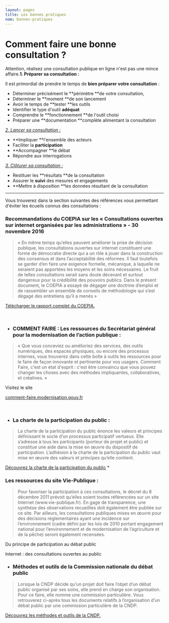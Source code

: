 ```yaml
---
layout: pages
title: Les bonnes pratiques
nom: bonnes-pratiques
---
```

# Comment faire une bonne consultation ?

Attention, réalisez une consultation publique en ligne n'est pas une mince affaire.**1. Préparer sa consultation :**

Il est primordial de prendre le temps de **bien préparer votre consultation** :
* Déterminer précisément le **périmètre **de votre consultation,
* Déterminer le **moment **de son lancement
* Avoir le temps de **tester **les outils
* Identifier le type d'outil **adéquat**
* Comprendre le **fonctionnement **de l'outil choisi
* Préparer une **documentation **complète alimentant la consultation

<u><i>2. Lancer sa consultation :</i></u>
* **Impliquer **l'ensemble des acteurs
* Faciliter la **participation**
* **Accompagner **le débat
* Répondre aux interrogations

<u><i>3. Clôturer sa consultation :</i></u>
* Restituer les **résultats **de la consultation
* Assurer le **suivi** des mesures et engagements
* **Mettre à disposition **les données résultant de la consultation
<p></p>
<hr>
Vous trouverez dans la section suivantes des références vous permettant d'éviter les écueils connus des consultations :


### Recommandations du COEPIA sur les « Consultations ouvertes sur internet organisées par les administrations » - 30 novembre 2016
<blockquote><p>«&nbsp;En même temps qu’elles peuvent améliorer la prise de décision publique, les consultations ouvertes sur internet constituent une forme de démocratie directe qui a un rôle à jouer dans la construction des consensus et dans l’acceptabilité des réformes. Il faut toutefois se garder d’en faire une exigence formelle, mécanique, à laquelle ne seraient pas apportées les moyens et les soins nécessaires. Le fruit de telles consultations serait sans doute décevant et surtout dangereux pour la crédibilité des pouvoirs publics. Dans le présent document, le COEPIA a essayé de dégager une doctrine d’emploi et de rassembler un ensemble de conseils de méthodologie qui s’est dégagé des entretiens qu’il a menés&nbsp;»</p></blockquote>

<a href="http://www.gouvernement.fr/sites/default/files/contenu/piece-jointe/2016/12/coepia_consultations_ouvertes_sur_internet_2016.pdf">Télécharger le rapport complet du COEPIA.</a>

<a href="http://www.gouvernement.fr/sites/default/files/contenu/piece-jointe/2016/12/coepia_consultations_ouvertes_sur_internet_2016.pdf"><br></a>
* <h3>COMMENT FAIRE : Les ressources du Secrétariat général pour la modernisation de l’action publique : </h3>
<blockquote><p>«&nbsp;Que vous conceviez ou amélioriez des services, des outils numériques, des espaces physiques, ou encore des processus internes, vous trouverez dans cette boîte à outils les ressources pour le faire de façon innovante et pertinente pour vos usagers. Comment Faire, c'est un état d'esprit : c'est être convaincu que vous pouvez changer les choses avec des méthodes impliquantes, collaboratives, et créatives.&nbsp;»</p></blockquote>

Visitez le site

<a href="http://comment-faire.modernisation.gouv.fr/">comment-faire.modernisation.gouv.fr</a>

<a href="http://comment-faire.modernisation.gouv.fr/"><br></a>
* <h3>La charte de la participation du public :</h3>
<blockquote><p>La charte de la participation du public énonce les valeurs et principes définissant le socle d’un processus participatif vertueux. Elle s’adresse à tous les participants (porteur de projet et public) et constitue une aide dans la mise en œuvre du dispositif de participation. L’adhésion à la charte de la participation du public vaut mise en œuvre des valeurs et principes qu’elle contient.</p></blockquote>
<a href="http://www.developpement-durable.gouv.fr/charte-participation-du-public">Découvrez la charte de la participation du public</a>
* <h3>Les ressources du site Vie-Publique :</h3>
<blockquote><p>Pour favoriser la participation à ces consultations, le décret du 8 décembre 2011 prévoit qu’elles soient toutes référencées sur un site Internet (www.vie-publique.fr). En gage de transparence, une synthèse des observations recueillies doit également être publiée sur ce site. Par ailleurs, les consultations publiques mises en œuvre pour des décisions réglementaires ayant une incidence sur l’environnement (cadre défini par les lois de 2010 portant engagement national pour l’environnement et de modernisation de l’agriculture et de la pêche) seront également recensées.</p></blockquote>

Du principe de participation au débat public

Internet : des consultations ouvertes au public
* <h3>Méthodes et outils de la Commission nationale du débat public</h3>
<blockquote>Lorsque la CNDP décide qu’un projet doit faire l’objet d’un débat public organisé par ses soins, elle prend en charge son organisation. Pour ce faire, elle nomme une commission particulière. Vous retrouverez ci-après tous les documents relatifs à l’organisation d’un débat public par une commission particulière de la CNDP.</blockquote>

<a href="https://www.debatpublic.fr/methodes-outils">Découvrez les méthodes et outils de la CNDP.</a>